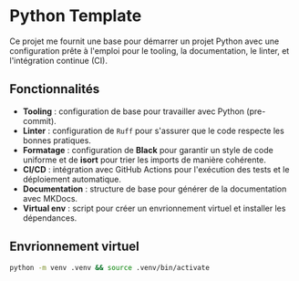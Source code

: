 # Python Template

Ce projet me fournit une base pour démarrer un projet Python avec une configuration prête à l'emploi pour le tooling, la documentation, le linter, et l'intégration continue (CI).

## Fonctionnalités

- **Tooling** : configuration de base pour travailler avec Python (pre-commit).
- **Linter** : configuration de `Ruff` pour s'assurer que le code respecte les bonnes pratiques.
- **Formatage** : configuration de **Black** pour garantir un style de code uniforme et de **isort** pour trier les imports de manière cohérente.
- **CI/CD** : intégration avec GitHub Actions pour l'exécution des tests et le déploiement automatique.
- **Documentation** : structure de base pour générer de la documentation avec MKDocs.
- **Virtual env** : script pour créer un envrionnement virtuel et installer les dépendances.

## Envrionnement virtuel

```sh
python -m venv .venv && source .venv/bin/activate
```